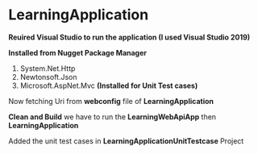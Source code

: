 # LearningApplication

**Reuired Visual Studio to run the application (I used Visual Studio 2019)**

**Installed from Nugget Package Manager**

1. System.Net.Http
2. Newtonsoft.Json
3. Microsoft.AspNet.Mvc **(Installed for Unit Test cases)**

Now fetching Uri from **webconfig** file of **LearningApplication**

**Clean and Build** we have to run the **LearningWebApiApp** then **LearningApplication**

Added the unit test cases in **LearningApplicationUnitTestcase** Project
